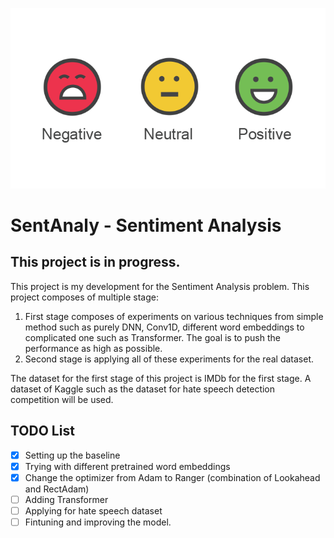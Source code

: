 ![](sentiment[1].png)
# SentAnaly - Sentiment Analysis
## This project is in progress. 
This project is my development for the Sentiment Analysis problem. This project composes of multiple stage:

1. First stage composes of experiments on various techniques from simple method such as purely DNN, Conv1D, different word embeddings to complicated one such as Transformer. The goal is to push the performance as high as possible.
2. Second stage is applying all of these experiments for the real dataset.

The dataset for the first stage of this project is IMDb for the first stage. A dataset of Kaggle such as the dataset for hate speech detection competition will be used.

## TODO List
- [x] Setting up the baseline  
- [x] Trying with different pretrained word embeddings
- [x] Change the optimizer from Adam to Ranger (combination of Lookahead and RectAdam)
- [ ] Adding Transformer
- [ ] Applying for hate speech dataset
- [ ] Fintuning and improving the model. 
